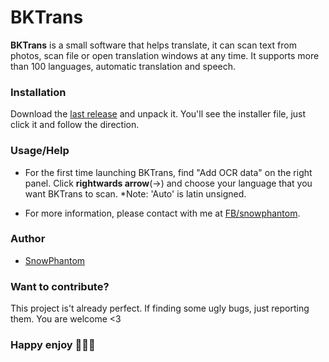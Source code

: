 # BKTrans #

**BKTrans** is a small software that helps translate, it can scan text from photos, scan file or open translation windows at any time. It supports more than 100 languages, automatic translation and speech.

### Installation ###

Download the [last release](https://mega.nz/file/rQBkRQRA#G3zOhPyztzvcS3-wmlwrMuLBkSpBepJbNfo8o6J6GA4) and unpack it. You'll see the installer file, just click it and follow the direction. 

### Usage/Help ###

- For the first time launching BKTrans, find "Add OCR data" on the right panel. Click **rightwards arrow**(→) and choose your language that you want BKTrans to scan.
*Note: 'Auto' is latin unsigned.

- For more information, please contact with me at [FB/snowphantom](https://wwww.facebook.com/snowphantom). 

### Author ###

- [SnowPhantom](https://github.com/snowphantom)

### Want to contribute? ###

This project is't already perfect. 
If finding some ugly bugs, just reporting them. You are welcome <3


### Happy enjoy 🎉🎉🎉
